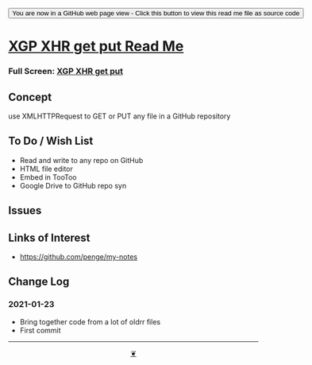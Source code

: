 <span style=display:none; >[You are now in a GitHub source code view - click this link to view Read Me file as a web page]( https://pushme-pullyou.github.io/tootoo-2021/lib/xgp-xhr-get-put/readme.html  "View file as a web page." ) </span>

<div><input type=button onclick=window.top.location.href="https://github.com/pushme-pullyou/tootoo-2021/tree/master/lib/xgp-xhr-get-put/";
value='You are now in a GitHub web page view - Click this button to view this read me file as source code' ></div>


# [XGP XHR get put Read Me]( https://pushme-pullyou.github.io/tootoo-2021/lib/xgp-xhr-get-put/readme.html )


### Full Screen: [XGP XHR get put]( https://pushme-pullyou.github.io/tootoo-2021/lib/xgp-xhr-get-put/ )


## Concept

use XMLHTTPRequest to GET or PUT any file in a GitHub repository


## To Do / Wish List

* Read and write to any repo on GitHub
* HTML file editor
* Embed in TooToo
* Google Drive to GitHub repo syn


## Issues


## Links of Interest

* https://github.com/penge/my-notes


## Change Log


### 2021-01-23

* Bring together code from a lot of oldrr files
* First commit


***

<center title="Hello! Click me to go up to the top" ><a class=aDingbat href=javascript:window.scrollTo(0,0);> ❦ </a></center>
